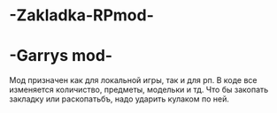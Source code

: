 # -Zakladka-RPmod-
# -Garrys mod-
Мод призначен как для локальной игры, так и для рп.
В коде все изменяется количиство, предметы, модельки и тд.
Что бы закопать закладку или раскопатьбъ, надо ударить кулаком по ней.

